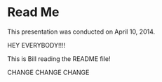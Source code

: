 # Read Me

This presentation was conducted on April 10, 2014.

HEY EVERYBODY!!!!

This is Bill reading the README file!


CHANGE CHANGE CHANGE

